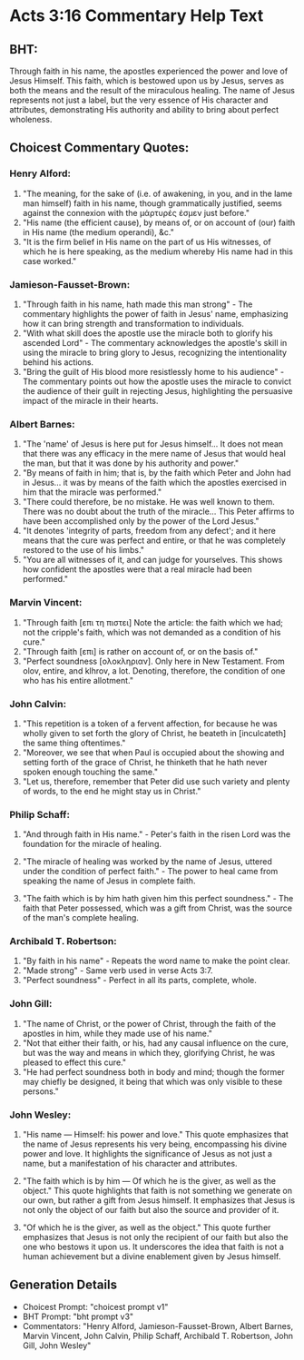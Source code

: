 # Acts 3:16 Commentary Help Text

## BHT:
Through faith in his name, the apostles experienced the power and love of Jesus Himself. This faith, which is bestowed upon us by Jesus, serves as both the means and the result of the miraculous healing. The name of Jesus represents not just a label, but the very essence of His character and attributes, demonstrating His authority and ability to bring about perfect wholeness.

## Choicest Commentary Quotes:
### Henry Alford:
1. "The meaning, for the sake of (i.e. of awakening, in you, and in the lame man himself) faith in his name, though grammatically justified, seems against the connexion with the μάρτυρές ἐσμεν just before."
2. "His name (the efficient cause), by means of, or on account of (our) faith in His name (the medium operandi), &c."
3. "It is the firm belief in His name on the part of us His witnesses, of which he is here speaking, as the medium whereby His name had in this case worked."

### Jamieson-Fausset-Brown:
1. "Through faith in his name, hath made this man strong" - The commentary highlights the power of faith in Jesus' name, emphasizing how it can bring strength and transformation to individuals.
2. "With what skill does the apostle use the miracle both to glorify his ascended Lord" - The commentary acknowledges the apostle's skill in using the miracle to bring glory to Jesus, recognizing the intentionality behind his actions.
3. "Bring the guilt of His blood more resistlessly home to his audience" - The commentary points out how the apostle uses the miracle to convict the audience of their guilt in rejecting Jesus, highlighting the persuasive impact of the miracle in their hearts.

### Albert Barnes:
1. "The 'name' of Jesus is here put for Jesus himself... It does not mean that there was any efficacy in the mere name of Jesus that would heal the man, but that it was done by his authority and power."
2. "By means of faith in him; that is, by the faith which Peter and John had in Jesus... it was by means of the faith which the apostles exercised in him that the miracle was performed."
3. "There could therefore, be no mistake. He was well known to them. There was no doubt about the truth of the miracle... This Peter affirms to have been accomplished only by the power of the Lord Jesus."
4. "It denotes 'integrity of parts, freedom from any defect'; and it here means that the cure was perfect and entire, or that he was completely restored to the use of his limbs."
5. "You are all witnesses of it, and can judge for yourselves. This shows how confident the apostles were that a real miracle had been performed."

### Marvin Vincent:
1. "Through faith [επι τη πιστει] Note the article: the faith which we had; not the cripple's faith, which was not demanded as a condition of his cure."
2. "Through faith [επι] is rather on account of, or on the basis of."
3. "Perfect soundness [ολοκληριαν]. Only here in New Testament. From olov, entire, and klhrov, a lot. Denoting, therefore, the condition of one who has his entire allotment."

### John Calvin:
1. "This repetition is a token of a fervent affection, for because he was wholly given to set forth the glory of Christ, he beateth in [inculcateth] the same thing oftentimes."
2. "Moreover, we see that when Paul is occupied about the showing and setting forth of the grace of Christ, he thinketh that he hath never spoken enough touching the same."
3. "Let us, therefore, remember that Peter did use such variety and plenty of words, to the end he might stay us in Christ."

### Philip Schaff:
1. "And through faith in His name." - Peter's faith in the risen Lord was the foundation for the miracle of healing. 

2. "The miracle of healing was worked by the name of Jesus, uttered under the condition of perfect faith." - The power to heal came from speaking the name of Jesus in complete faith. 

3. "The faith which is by him hath given him this perfect soundness." - The faith that Peter possessed, which was a gift from Christ, was the source of the man's complete healing.

### Archibald T. Robertson:
1. "By faith in his name" - Repeats the word name to make the point clear. 
2. "Made strong" - Same verb used in verse Acts 3:7. 
3. "Perfect soundness" - Perfect in all its parts, complete, whole.

### John Gill:
1. "The name of Christ, or the power of Christ, through the faith of the apostles in him, while they made use of his name." 
2. "Not that either their faith, or his, had any causal influence on the cure, but was the way and means in which they, glorifying Christ, he was pleased to effect this cure."
3. "He had perfect soundness both in body and mind; though the former may chiefly be designed, it being that which was only visible to these persons."

### John Wesley:
1. "His name — Himself: his power and love." This quote emphasizes that the name of Jesus represents his very being, encompassing his divine power and love. It highlights the significance of Jesus as not just a name, but a manifestation of his character and attributes.

2. "The faith which is by him — Of which he is the giver, as well as the object." This quote highlights that faith is not something we generate on our own, but rather a gift from Jesus himself. It emphasizes that Jesus is not only the object of our faith but also the source and provider of it.

3. "Of which he is the giver, as well as the object." This quote further emphasizes that Jesus is not only the recipient of our faith but also the one who bestows it upon us. It underscores the idea that faith is not a human achievement but a divine enablement given by Jesus himself.


## Generation Details
- Choicest Prompt: "choicest prompt v1"
- BHT Prompt: "bht prompt v3"
- Commentators: "Henry Alford, Jamieson-Fausset-Brown, Albert Barnes, Marvin Vincent, John Calvin, Philip Schaff, Archibald T. Robertson, John Gill, John Wesley"
